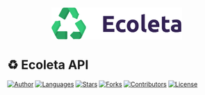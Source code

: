 <p align="center">
   <img src="./github/logo-ecoleta.png" width="300"/>
</p>


# ♻ Ecoleta API

[![Author](https://img.shields.io/badge/author-fernandogatto-%2334CB79)](https://github.com/fernandogatto/)
[![Languages](https://img.shields.io/github/languages/count/fernandogatto/ecoleta-api?color=%2334CB79)](#)
[![Stars](https://img.shields.io/github/stars/fernandogatto/ecoleta-api?color=%2334CB79)](https://github.com/fernandogatto/ecoleta-api/stargazers)
[![Forks](https://img.shields.io/github/forks/fernandogatto/ecoleta-api?color=%2334CB79)](https://github.com/fernandogatto/ecoleta-api/network/members)
[![Contributors](https://img.shields.io/github/contributors/fernandogatto/ecoleta-api?color=%2334CB79)](https://github.com/fernandogatto/ecoleta-api/graphs/contributors)
[![License](https://img.shields.io/badge/license-MIT-%2334CB79)](https://choosealicense.com/licenses/mit/)
